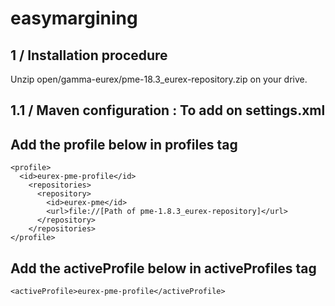 # easymargining

## 1 / Installation procedure

Unzip open/gamma-eurex/pme-18.3_eurex-repository.zip on your drive.

## 1.1 / Maven configuration : To add on settings.xml
## Add the profile below in profiles tag
	<profile>
      <id>eurex-pme-profile</id>
        <repositories>
          <repository>
            <id>eurex-pme</id>
            <url>file://[Path of pme-1.8.3_eurex-repository]</url>
          </repository>
        </repositories>
    </profile>
## Add the activeProfile below in activeProfiles tag
    <activeProfile>eurex-pme-profile</activeProfile>
